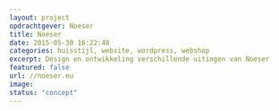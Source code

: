 ```yaml
---
layout: project
opdrachtgever: Noeser
title: Noeser
date: 2015-05-30 16:22:48
categories: huisstijl, website, wordpress, webshop
excerpt: Design en ontwikkeling verschillende uitingen van Noeser
featured: false
url: //noeser.eu
image:
status: "concept"
---
```

